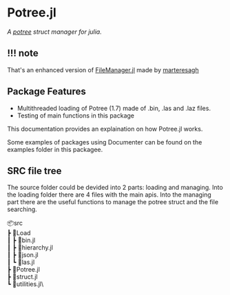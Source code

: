 # Potree.jl

*A [potree](https://github.com/potree/potree/) struct manager for julia.*

## !!! note
That's an enhanced version of [FileManager.jl](https://github.com/marteresagh/FileManager.jl) made by [marteresagh](https://github.com/marteresagh)

## Package Features

- Multithreaded loading of Potree (1.7) made of .bin, .las and .laz files.
- Testing of main functions in this package

This documentation provides an explaination on how Potree.jl works.

Some examples of packages using Documenter can be found on the examples folder in this packagee.

## SRC file tree

The source folder could be devided into 2 parts: loading and managing.
Into the loading folder there are 4 files with the main apis.
Into the managing part there are the useful functions to manage the potree struct and the file searching.

📦src\
 ┣ 📂Load\
 ┃ ┣ 📜bin.jl\
 ┃ ┣ 📜hierarchy.jl\
 ┃ ┣ 📜json.jl\
 ┃ ┗ 📜las.jl\
 ┣ 📜Potree.jl\
 ┣ 📜struct.jl\
 ┗ 📜utilities.jl\